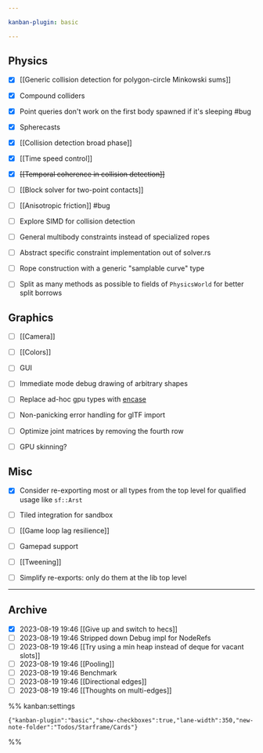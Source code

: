 ```yaml
---

kanban-plugin: basic

---
```


## Physics

- [x] [[Generic collision detection for polygon-circle Minkowski sums]]
- [x] Compound colliders
- [x] Point queries don't work on the first body spawned if it's sleeping #bug
- [x] Spherecasts
- [x] [[Collision detection broad phase]]
- [x] [[Time speed control]]
- [x] ~~[[Temporal coherence in collision detection]]~~
- [ ] [[Block solver for two-point contacts]]
- [ ] [[Anisotropic friction]] #bug
- [ ] Explore SIMD for collision detection
- [ ] General multibody constraints instead of specialized ropes
- [ ] Abstract specific constraint implementation out of solver.rs
- [ ] Rope construction with a generic "samplable curve" type
- [ ] Split as many methods as possible to fields of `PhysicsWorld` for better split borrows


## Graphics

- [ ] [[Camera]]
- [ ] [[Colors]]
- [ ] GUI
- [ ] Immediate mode debug drawing of arbitrary shapes
- [ ] Replace ad-hoc gpu types with [encase](https://docs.rs/encase)
- [ ] Non-panicking error handling for glTF import
- [ ] Optimize joint matrices by removing the fourth row
- [ ] GPU skinning?


## Misc

- [x] Consider re-exporting most or all types from the top level for qualified usage like `sf::Arst`
- [ ] Tiled integration for sandbox
- [ ] [[Game loop lag resilience]]
- [ ] Gamepad support
- [ ] [[Tweening]]
- [ ] Simplify re-exports: only do them at the lib top level


***

## Archive

- [x] 2023-08-19 19:46 [[Give up and switch to hecs]]
- [ ] 2023-08-19 19:46 Stripped down Debug impl for NodeRefs
- [ ] 2023-08-19 19:46 [[Try using a min heap instead of deque for vacant slots]]
- [ ] 2023-08-19 19:46 [[Pooling]]
- [ ] 2023-08-19 19:46 Benchmark
- [ ] 2023-08-19 19:46 [[Directional edges]]
- [ ] 2023-08-19 19:46 [[Thoughts on multi-edges]]

%% kanban:settings
```
{"kanban-plugin":"basic","show-checkboxes":true,"lane-width":350,"new-note-folder":"Todos/Starframe/Cards"}
```
%%